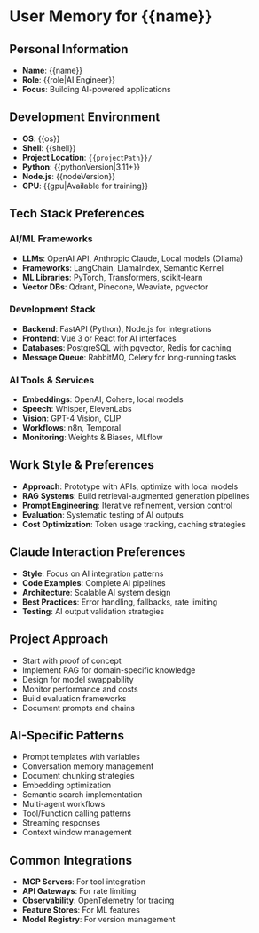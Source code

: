 # User Memory for {{name}}

## Personal Information
- **Name**: {{name}}
- **Role**: {{role|AI Engineer}}
- **Focus**: Building AI-powered applications

## Development Environment
- **OS**: {{os}}
- **Shell**: {{shell}}
- **Project Location**: `{{projectPath}}/`
- **Python**: {{pythonVersion|3.11+}}
- **Node.js**: {{nodeVersion}}
- **GPU**: {{gpu|Available for training}}

## Tech Stack Preferences
### AI/ML Frameworks
- **LLMs**: OpenAI API, Anthropic Claude, Local models (Ollama)
- **Frameworks**: LangChain, LlamaIndex, Semantic Kernel
- **ML Libraries**: PyTorch, Transformers, scikit-learn
- **Vector DBs**: Qdrant, Pinecone, Weaviate, pgvector

### Development Stack
- **Backend**: FastAPI (Python), Node.js for integrations
- **Frontend**: Vue 3 or React for AI interfaces
- **Databases**: PostgreSQL with pgvector, Redis for caching
- **Message Queue**: RabbitMQ, Celery for long-running tasks

### AI Tools & Services
- **Embeddings**: OpenAI, Cohere, local models
- **Speech**: Whisper, ElevenLabs
- **Vision**: GPT-4 Vision, CLIP
- **Workflows**: n8n, Temporal
- **Monitoring**: Weights & Biases, MLflow

## Work Style & Preferences
- **Approach**: Prototype with APIs, optimize with local models
- **RAG Systems**: Build retrieval-augmented generation pipelines
- **Prompt Engineering**: Iterative refinement, version control
- **Evaluation**: Systematic testing of AI outputs
- **Cost Optimization**: Token usage tracking, caching strategies

## Claude Interaction Preferences
- **Style**: Focus on AI integration patterns
- **Code Examples**: Complete AI pipelines
- **Architecture**: Scalable AI system design
- **Best Practices**: Error handling, fallbacks, rate limiting
- **Testing**: AI output validation strategies

## Project Approach
- Start with proof of concept
- Implement RAG for domain-specific knowledge
- Design for model swappability
- Monitor performance and costs
- Build evaluation frameworks
- Document prompts and chains

## AI-Specific Patterns
- Prompt templates with variables
- Conversation memory management
- Document chunking strategies
- Embedding optimization
- Semantic search implementation
- Multi-agent workflows
- Tool/Function calling patterns
- Streaming responses
- Context window management

## Common Integrations
- **MCP Servers**: For tool integration
- **API Gateways**: For rate limiting
- **Observability**: OpenTelemetry for tracing
- **Feature Stores**: For ML features
- **Model Registry**: For version management